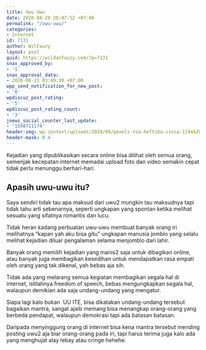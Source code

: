 ```yaml
---
title: Uwu Uwu
date: 2020-08-20 20:47:52 +07:00
permalink: "/uwu-uwu/"
categories:
- Internet
id: 7131
author: WilFauzy
layout: post
guid: https://wildanfauzy.com/?p=7131
snax_approved_by:
- '1'
snax_approval_data:
- 2020-08-21 03:49:30 +07:00
wpp_send_notification_for_new_post:
- '0'
wpdiscuz_post_rating:
- '5'
wpdiscuz_post_rating_count:
- '3'
jnews_social_counter_last_update:
- '1598711174'
header-img: wp-content/uploads/2020/08/pexels-toa-heftiba-sinca-1194420-1.jpg
header-mask: 0.4
---
```


Kejadian yang dipublikasikan secara online bisa dilihat oleh semua orang, semenjak kecepatan internet memadai upload foto dan video semakin cepat tidak perlu menunggu berhari-hari. 

## Apasih uwu-uwu itu?

Saya sendiri tidak tau apa maksud dari uwu2 mungkin tau maksudnya tapi tidak tahu arti sebenarnya, seperti ungkapan yang spontan ketika melihat sesuatu yang sifatnya romantis dan lucu.&nbsp;

Tidak heran kadang perbuatan uwu-uwu membuat banyak orang iri melihatnya &#8220;kapan yah aku bisa gitu&#8221; ungkapan manusia jomblo yang selalu melihat kejadian diluar pengalaman selama menjomblo dari lahir.&nbsp;

Banyak orang memilih kejadian yang manis2 saja untuk dibagikan online, atau banyak juga membagikan kesedihan untuk mendapatkan rasa empati oleh orang yang tak dikenal, yah bebas aja sih.&nbsp;

Tidak ada yang melarang semua kegiatan membagikan segala hal di internet, istilahnya freedom of speech, bebas mengungkapkan segala hal, walaupun demikian ada saja undang-undang yang mengatur.&nbsp;

Siapa lagi kalo bukan &nbsp;UU ITE, bisa dikatakan undang-undang tersebut bagaikan mantra, sangat ajaib memang bisa menangkap orang-orang yang berbeda pendapat, walaupun demokrasi tapi ada batasan batasan.&nbsp;

Daripada menyinggung orang di internet bisa kena mantra tersebut mending posting uwu2 aja biar orang-orang pada iri, tapi harus terima juga kalo ada yang menghujat alay lebay atau cringe hehehe.&nbsp;